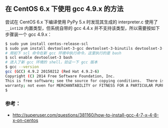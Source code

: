 ## 在 CentOS 6.x 下使用 gcc 4.9.x 的方法

尝试在 CentOS 6.x 下编译使用 PyPy 5.x 时发现其生成的 interpreter.c 使用了 `__int128` 内置类型，但系统自带的 gcc 4.4.x 并不支持该类型，所以需要按如下步骤装一个 gcc 4.9.x：

```sh
$ sudo yum install centos-release-scl
$ sudo yum install devtoolset-3-gcc devtoolset-3-binutils devtoolset-3-gcc-c++
# 用如下 scl 命令在新 gcc 环境中执行命令，这里执行的是 bash
$ scl enable devtoolset-3 bash
# 进入了新 gcc 环境的 shell，验证一下 gcc 版本
$ gcc --version
gcc (GCC) 4.9.2 20150212 (Red Hat 4.9.2-6)
Copyright (C) 2014 Free Software Foundation, Inc.
This is free software; see the source for copying conditions.  There is NO
warranty; not even for MERCHANTABILITY or FITNESS FOR A PARTICULAR PURPOSE.
$
```

### 参考：

- http://superuser.com/questions/381160/how-to-install-gcc-4-7-x-4-8-x-on-centos


